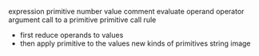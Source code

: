 expression
primitive
number
value
comment
evaluate
operand
operator
argument
call to a primitive
primitive call rule
 - first reduce operands to values
 - then apply primitive to the values
new kinds of primitives
string
image
